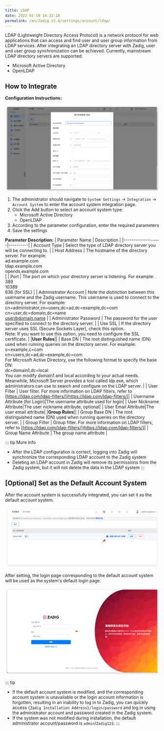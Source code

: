 ```yaml
---
title: LDAP
date: 2022-01-19 14:32:18
permalink: /en/Zadig v3.4/settings/account/ldap/
---
```


LDAP (Lightweight Directory Access Protocol) is a network protocol for web applications that can access and find user and user group information from LDAP services.
After integrating an LDAP directory server with Zadig, user and user group synchronization can be achieved. Currently, mainstream LDAP directory servers are supported:

- Microsoft Active Directory
- OpenLDAP

## How to Integrate

**Configuration Instructions:**

![ad](../../../../_images/user_account_ad.png)

1. The administrator should navigate to `System Settings` -> `Integration` -> `Account System` to enter the account system integration page.
2. Click the Add button to select an account system type:
    - Microsoft Active Directory
    - OpenLDAP
3. According to the parameter configuration, enter the required parameters
4. Save the settings

**Parameter Description:**
| Parameter Name             | Description |
|-------------------|----------|
| Account Type           | Select the type of LDAP directory server you will be connecting to.  |
| Host Address            | The hostname of the directory server. For example:<br> ad.example.com<br> ldap.example.com<br> opends.example.com<br> |
| Port               | The port on which your directory server is listening. For example:<br> 389<br> 10389<br> 636 (for SSL) |
| Administrator Account            | Note the distinction between this username and the Zadig username. This username is used to connect to the directory server. For example:<br> cn=administrator,cn=users,dc=ad,dc=example,dc=com<br> cn=user,dc=domain,dc=name<br> user@domain.name |
| Administrator Password               | The password for the user specified to connect to the directory server. |
| Use SSL           | If the directory server uses SSL (Secure Sockets Layer), check this option.<br> Note: If you want to use this option, you need to configure the SSL certificate.  |
|**User Rules**||
| Base DN | The root distinguished name (DN) used when running queries on the directory server. For example:<br> o=example,c=com<br> cn=users,dc=ad,dc=example,dc=com<br> For Microsoft Active Directory, use the following format to specify the base DN:<br> dc=domain1,dc=local<br> You can modify domain1 and local according to your actual needs.<br> Meanwhile, Microsoft Server provides a tool called ldp.exe, which administrators can use to search and configure on the LDAP server. |
| User Filter         | User filter. For more information on LDAP filters, refer to [https://ldap.com/ldap-filters/](https://ldap.com/ldap-filters/)|
| Username Attribute (for Login)|The username attribute used for login|
| User Nickname Attribute|The user nickname attribute, optional|
| User Email Attribute|The user email attribute|
|**Group Rules**||
| Group Base DN | The root distinguished name (DN) used when running queries on the directory server. |
| Group Filter   | Group filter. For more information on LDAP filters, refer to [https://ldap.com/ldap-filters/](https://ldap.com/ldap-filters/)|
| Group Name Attribute | The group name attribute |

::: tip More Info
- After the LDAP configuration is correct, logging into Zadig will synchronize the corresponding LDAP account to the Zadig system
- Deleting an LDAP account in Zadig will remove its permissions from the Zadig system, but it will not delete the data in the LDAP system
:::

## [Optional] Set as the Default Account System
After the account system is successfully integrated, you can set it as the default account system.

![default_user_system](../../../../_images/default_user_system.png)

After setting, the login page corresponding to the default account system will be used as the system's default login page.

![default_login_page](../../../../_images/default_login_page.png)

::: tip
- If the default account system is modified, and the corresponding account system is unavailable or the login account information is forgotten, resulting in an inability to log in to Zadig, you can quickly access `{Zadig Installation Address}/login/password` and log in using the administrator account and password created in the Zadig system.
- If the system was not modified during installation, the default administrator account/password is `admin`/`Zadig123`.
:::